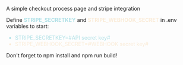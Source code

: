 <p> A simple checkout process page and stripe integration</p>

<p> Define <strong style="color: powderblue">STRIPE_SECRETKEY</strong> and <strong style="color: antiquewhite">STRIPE_WEBHOOK_SECRET</strong> in .env variables to start:</p>
<ul>

<li style="color: powderblue">
STRIPE_SECRETKEY=#API secret key#
</li>
<li style="color: antiquewhite">
STRIPE_WEBHOOK_SECRET=#WEBHOOK secret key#
</li>

</ul>

<p>Don't forget to npm install and npm run build!</p>
